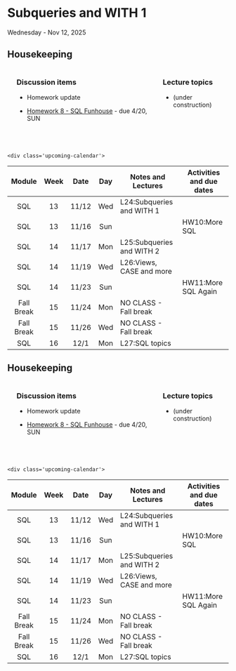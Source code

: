 # Subqueries and WITH 1

Wednesday - Nov 12, 2025

## Housekeeping

<div class="columns">

<div class="column" width="5%">

</div>

<div class="column" width="52%">

### Discussion items

- Homework update

- [Homework 8 - SQL
  Funhouse](https://virginiacommonwealth.instructure.com/courses/113813/assignments/1072347) -
  due 4/20, SUN

</div>

<div class="column" width="43%">

### Lecture topics

- (under construction)

</div>

</div>

<div style="margin-top:25px">

 

</div>

<style></style>
    <div class='upcoming-calendar'>

|   Module   | Week | Date  | Day | Notes and Lectures        | Activities and due dates |
|:----------:|:----:|:-----:|:---:|---------------------------|--------------------------|
|    SQL     |  13  | 11/12 | Wed | L24:Subqueries and WITH 1 |                          |
|    SQL     |  13  | 11/16 | Sun |                           | HW10:More SQL            |
|    SQL     |  14  | 11/17 | Mon | L25:Subqueries and WITH 2 |                          |
|    SQL     |  14  | 11/19 | Wed | L26:Views, CASE and more  |                          |
|    SQL     |  14  | 11/23 | Sun |                           | HW11:More SQL Again      |
| Fall Break |  15  | 11/24 | Mon | NO CLASS - Fall break     |                          |
| Fall Break |  15  | 11/26 | Wed | NO CLASS - Fall break     |                          |
|    SQL     |  16  | 12/1  | Mon | L27:SQL topics            |                          |

</div>

<!-- lecture-block-begin -->

<!-- lecture-block-end -->

## Housekeeping

<div class="columns">

<div class="column" width="5%">

</div>

<div class="column" width="52%">

### Discussion items

- Homework update

- [Homework 8 - SQL
  Funhouse](https://virginiacommonwealth.instructure.com/courses/113813/assignments/1072347) -
  due 4/20, SUN

</div>

<div class="column" width="43%">

### Lecture topics

- (under construction)

</div>

</div>

<div style="margin-top:25px">

 

</div>

<style></style>
    <div class='upcoming-calendar'>

|   Module   | Week | Date  | Day | Notes and Lectures        | Activities and due dates |
|:----------:|:----:|:-----:|:---:|---------------------------|--------------------------|
|    SQL     |  13  | 11/12 | Wed | L24:Subqueries and WITH 1 |                          |
|    SQL     |  13  | 11/16 | Sun |                           | HW10:More SQL            |
|    SQL     |  14  | 11/17 | Mon | L25:Subqueries and WITH 2 |                          |
|    SQL     |  14  | 11/19 | Wed | L26:Views, CASE and more  |                          |
|    SQL     |  14  | 11/23 | Sun |                           | HW11:More SQL Again      |
| Fall Break |  15  | 11/24 | Mon | NO CLASS - Fall break     |                          |
| Fall Break |  15  | 11/26 | Wed | NO CLASS - Fall break     |                          |
|    SQL     |  16  | 12/1  | Mon | L27:SQL topics            |                          |

</div>
